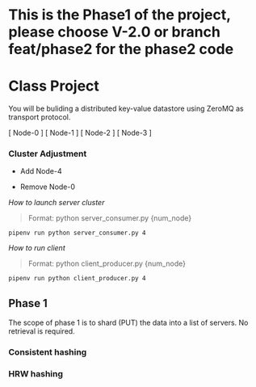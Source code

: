 # This is the Phase1 of the project, please choose V-2.0 or branch feat/phase2 for the phase2 code
# Class Project

You will be buliding a distributed key-value datastore using ZeroMQ as transport protocol.

[ Node-0 ] 
[ Node-1 ]
[ Node-2 ]
[ Node-3 ]

### Cluster Adjustment

- Add Node-4


- Remove Node-0 


_How to launch server cluster_

> Format: python server_consumer.py {num_node}

```
pipenv run python server_consumer.py 4
```

_How to run client_

> Format: python client_producer.py {num_node}

```
pipenv run python client_producer.py 4
```
## Phase 1

The scope of phase 1 is to shard (PUT) the data into a list of servers. No retrieval is required.

### Consistent hashing


### HRW hashing

